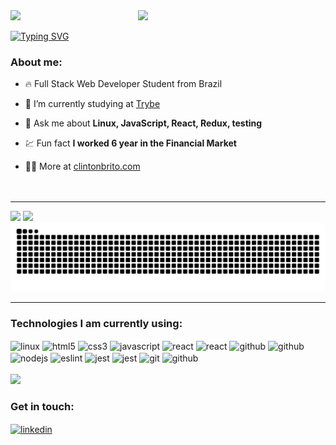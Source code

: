 
<img align="right" width="300rem" src="https://raw.githubusercontent.com/gist/clintonbrito/fa0e426dcc36f490cdca46460220ba6b/raw/14da0042ce5470fa181216e5248af933376bacc7/githubcard.svg">

<div>
<img src="https://user-images.githubusercontent.com/105871036/229656979-a98da0e7-f07a-4f4f-b06b-9c023b066859.gif"><br>
</div>

[![Typing SVG](https://readme-typing-svg.demolab.com?font=Fira+Code&size=12&pause=1000&width=435&lines=Hello+there!+👋)](https://git.io/typing-svg)
<br>

### About me:
- 🔥 Full Stack Web Developer Student from Brazil

- 🔭 I’m currently studying at [Trybe](https://github.com/Tryber)

- 💬 Ask me about **Linux, JavaScript, React, Redux, testing**

- 💹 Fun fact **I worked 6 year in the Financial Market**

- 👨‍💻 More at [clintonbrito.com](https://clintonbrito.com)
<br><br><br>

---

<div style="display: inline_block">
    <img height="180em" src="https://github-readme-stats.vercel.app/api?username=clintonbrito&show_icons=true&theme=dracula">
    <img height="180em" src="https://github-readme-stats.vercel.app/api/top-langs/?username=clintonbrito&layout=compact&theme=dracula">
</div>

<img src="https://raw.githubusercontent.com/clintonbrito/clintonbrito/82d2da5bcd7df8d4efd3b9d7efd30b025c8a075d/github-contribution-grid-snake.svg">

---

### Technologies I am currently using:
<div style="display: inline_block">
    <img align="center" alt="linux" src="https://img.shields.io/badge/-Linux-05122A?style=flat&logo=linux" />
    <img align="center" alt="html5" src="https://img.shields.io/badge/-HTML5-05122A?style=flat&logo=html5" />
    <img align="center" alt="css3" src="https://img.shields.io/badge/-CSS3-05122A?style=flat&logo=css3" />
    <img align="center" alt="javascript" src="https://img.shields.io/badge/-JavaScript-05122A?style=flat&logo=javascript" />
    <img align="center" alt="react" src="https://img.shields.io/badge/-React-05122A?style=flat&logo=react" />
    <img align="center" alt="react" src="https://img.shields.io/badge/-Redux-05122A?style=flat&logo=redux" />
    <img align="center" alt="github" src="https://img.shields.io/badge/-Docker-05122A?style=flat&logo=docker" />
    <img align="center" alt="github" src="https://img.shields.io/badge/-MySQL-05122A?style=flat&logo=mysql" />
    <img align="center" alt="nodejs" src="https://img.shields.io/badge/-Node.JS-05122A?style=flat&logo=node.js" />
    <img align="center" alt="eslint" src="https://img.shields.io/badge/-ESLint-05122A?style=flat&logo=eslint" />
    <img align="center" alt="jest" src="https://img.shields.io/badge/-Jest-05122A?style=flat&logo=jest" />
    <img align="center" alt="jest" src="https://img.shields.io/badge/-React%20Testing%20Library-05122A?style=flat&logo=rtl" />
    <img align="center" alt="git" src="https://img.shields.io/badge/-Git-05122A?style=flat&logo=git" />
    <img align="center" alt="github" src="https://img.shields.io/badge/-GitHub-05122A?style=flat&logo=github" />
</div>

<!-- <div style="display: inline_block">
    <img align="center" alt="html5" src="https://img.shields.io/badge/HTML5-E34F26.svg?style=for-the-badge&logo=HTML5&logoColor=white" />
    <img align="center" alt="css3" src="https://img.shields.io/badge/css3-%231572B6.svg?style=for-the-badge&logo=css3&logoColor=white" />
    <img align="center" alt="javascript" src="https://img.shields.io/badge/JavaScript-F7DF1E.svg?style=for-the-badge&logo=JavaScript&logoColor=black" />
    <img align="center" alt="linux" src="https://img.shields.io/badge/Linux-FCC624?style=for-the-badge&logo=linux&logoColor=black" />
    <img align="center" alt="react" src="https://img.shields.io/badge/react-%2320232a.svg?style=for-the-badge&logo=react&logoColor=%2361DAFB" />
    <img align="center" alt="nodejs" src="https://img.shields.io/badge/node.js-6DA55F?style=for-the-badge&logo=node.js&logoColor=white" />
    <img align="center" alt="eslint" src="https://img.shields.io/badge/ESLint-4B3263?style=for-the-badge&logo=eslint&logoColor=white" />
    <img align="center" alt="cypress" src="https://img.shields.io/badge/-cypress-%23E5E5E5?style=for-the-badge&logo=cypress&logoColor=058a5e" />
    <img align="center" alt="jest" src="https://img.shields.io/badge/-jest-%23C21325?style=for-the-badge&logo=jest&logoColor=white" />
    <img align="center" alt="git" src="https://img.shields.io/badge/git-%23F05033.svg?style=for-the-badge&logo=git&logoColor=white" />
    <img align="center" alt="github" src="https://img.shields.io/badge/github-%23121011.svg?style=for-the-badge&logo=github&logoColor=white" />
    <i>Hello there! 👋</i>
</div> -->
<br>
<div>
    <img src="https://user-images.githubusercontent.com/105871036/229659538-87ab2ec3-c584-4781-8d97-97bfd143f654.gif">
</div>

### Get in touch:
<a href="https://linkedin.com/in/clintonbrito" target="_blank">
  <img align="center" src="https://img.shields.io/badge/-clintonbrito-05122A?style=flat&logo=linkedin" alt="linkedin"/>
</a>
